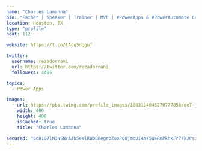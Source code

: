 ```yaml
---
name: "Charles Lamanna"
bio: "Father | Speaker | Trainer | MVP | #PowerApps & #PowerAutomate Community Super User | YouTuber Right-pointing triangle http://youtube.com/c/rezadorrani | Learn - Share - Clockwise rightwards and leftwards open circle arrows"
location: Houston, TX
type: "profile"
heat: 112

website: https://t.co/tAcqSdqguf

twitter:
  username: rezadorrani
  url: https://twitter.com/rezadorrani
  followers: 4495

topics:
  - Power Apps

images:
  - url: https://pbs.twimg.com/profile_images/1063114045270777856/qeT-jpWr_400x400.jpg
    width: 400
    height: 400
    isCached: true
    title: "Charles Lamanna"

secured: "BcH1G7lNJNSNrAJbSeWlRW08BegrbZooPQujmcUi4h+5W4RnPkhxFr7+kJPszfgIIHj1OEYPNVU8p6bMRn6Yb2eOD/VqrI2K92WtOmfRHd+2pFgaSAk4WqJA7Gh4Mt/7ykUKN6QjVqyoIO1QRJpTHWpUmFiyMrl+B6bMpKfS6DUgNltjChQhhXd7c/uAiIwUAawOvp1B2E1bM4aw7RrqMCnKv8dxTrM6JZxHywXrnZ48d+6D3jCDD2zcSgJDoAwF9Ed+yT8/dXljq2uQZZ7amfKZRCGDLey7jSsXCXvXsCQIv1ABJ0VfMdN+dEodBzyYWHjTJxQQfaJczhruBEvK2P6Lz37j6UjeoHKVt8iPphveDRAyoPKxne5WsDmqOi2EFtmR8/FnSfvxiD+AM12WgjR2x7ypuGzI+r4YnQJLcJY=;MTxLkEKWfzP3gYbiswrkrQ=="
---
```


